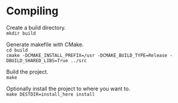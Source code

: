 
# Compiling

Create a build directory.  
`mkdir build`

Generate makefile with CMake.  
`cd build`  
`cmake -DCMAKE_INSTALL_PREFIX=/usr -DCMAKE_BUILD_TYPE=Release -DBUILD_SHARED_LIBS=True ../src`

Build the project.  
`make`

Optionally install the project to where you want to.  
`make DESTDIR=install_here install`

